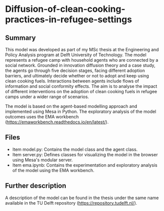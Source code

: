 # Diffusion-of-clean-cooking-practices-in-refugee-settings

## Summary
This model was developed as part of my MSc thesis at the Engineering and Policy Analysis program at Delft University of Technology. 
The model represents a refugee camp with household agents who are connected by a social network. Grounded in innovation diffusion theory and a case study, the agents go through five decision stages, facing different adoption barriers, and ultimately decide whether or not to adopt and keep using clean cooking fuels. Interactions between agents include flows of information and social conformity effects.
The aim is to analyse the impact of different interventions on the adoption of clean cooking fuels in refugee camps under a wider range of scenarios. 

The model is based on the agent-based modelling approach and implemented using Mesa in Python.
The exploratory analysis of the model outcomes uses the EMA workbench (https://emaworkbench.readthedocs.io/en/latest/).


## Files

* Item model.py: Contains the model class and the agent class.
* Item server.py: Defines classes for visualizing the model in the browser using Mesa's modular server.
* Item ema.ipynb: Contains the experimentation and exploratory analysis of the model using the EMA workbench.


## Further description
A description of the model can be found in the thesis under the same name available in the TU Delft repository (https://repository.tudelft.nl/).
